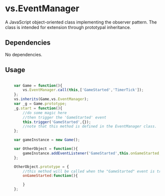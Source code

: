 # vs.EventManager

A JavaScript object-oriented class implementing the observer pattern. The class is intended for extension through prototypal inheritance. 

## Dependencies 

No dependencies. 

## Usage 

```javascript

	var Game = function(){
		vs.EventManager.call(this,['GameStarted','TimerTick']); 
	}; 
	vs.inherits(Game,vs.EventManager);
	var _g = Game.prototype;
	_g.start = function(){
		//do some magic here
		//then trigger the 'GameStarted' event 
		this.trigger('GameStarted',{}); 
		//note that this method is defined in the EventManager class. 
	};

	var gameInstance = new Game();  

	var OtherObject = function(){
		gameInstance.addEventListener('GameStarted',this.onGameStarted,this); 
	};

	OtherObject.prototype = {
		//this method will be called when the "GameStarted" event is triggered. 
		onGameStarted:function(){

		}
	}; 

```

